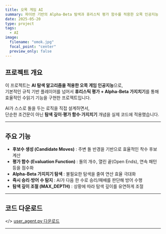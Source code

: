 ```yaml
---
title: 오목 게임 AI
summary: 파이썬 기반의 Alpha-Beta 탐색과 휴리스틱 평가 함수를 적용한 오목 인공지능
date: 2025-05-20
type: project
tags:
  - AI
image:
  filename: "omok.jpg"
  focal_point: "center"
  preview_only: false
---
```




## <i class="fab fa-python"></i> 프로젝트 개요

이 프로젝트는 **AI 탐색 알고리즘을 적용한 오목 게임 인공지능**으로,  
기본적인 규칙 기반 플레이어를 넘어서 **휴리스틱 평가 + Alpha-Beta 가지치기**를 통해  
효율적인 수읽기 기능을 구현한 프로젝트입니다.  

AI가 스스로 돌을 두는 로직을 직접 설계하면서,  
단순한 조건문이 아닌 **탐색 깊이·평가 함수·가지치기** 개념을 실제 코드에 적용했습니다.  

---

## <i class="fab fa-steam-symbol"></i> 주요 기능

- **후보수 생성 (Candidate Moves)** : 주변 돌 반경을 기반으로 효율적인 착수 후보 계산  
- **평가 함수 (Evaluation Function)** : 돌의 개수, 열린 끝(Open Ends), 연속 패턴 등을 점수화  
- **Alpha-Beta 가지치기 탐색** : 불필요한 탐색을 줄여 연산 효율 극대화  
- **즉시 승리·방어 수 탐지** : AI가 다음 한 수로 승리/패배를 판단해 방어 수행  
- **탐색 깊이 조절 (MAX_DEPTH)** : 상황에 따라 탐색 깊이를 유연하게 조절  

---

## <i class="fab fa-dropbox"></i> 코드 다운로드
</> [user_agent.py 다운로드](/uploads/user_agent.py)

---